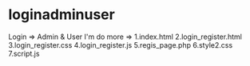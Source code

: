 # loginadminuser
Login => Admin &amp; User
I'm do more =>
1.index.html
2.login_register.html
3.login_register.css
4.login_register.js
5.regis_page.php
6.style2.css
7.script.js
